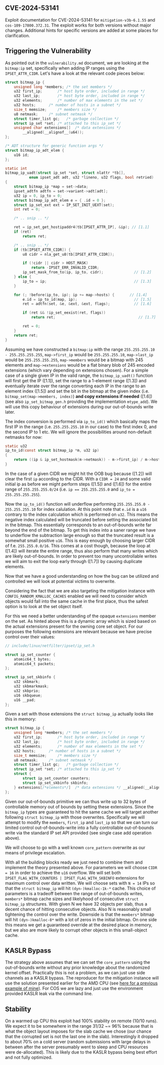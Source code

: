 CVE-2024-53141
--------------

Exploit documentation for CVE-2024-53141 for `mitigation-v3b-6.1.55` and
`cos-109-17800.372.31`.
The exploit works for both versions without major changes. Additional hints for
specific versions are added at some places for clarification.

## Triggering the Vulnerability

As pointed out in the `vulnerability.md` document, we are looking at the `bitmap:ip`
set, specifically when adding IP ranges using the `IPSET_ATTR_CIDR`.
Let's have a look at the relevant code pieces below:
```c
struct bitmap_ip {
	unsigned long *members;	/* the set members */
	u32 first_ip;		/* host byte order, included in range */
	u32 last_ip;		/* host byte order, included in range */
	u32 elements;		/* number of max elements in the set */
	u32 hosts;		/* number of hosts in a subnet */
	size_t memsize;		/* members size */
	u8 netmask;		/* subnet netmask */
	struct timer_list gc;	/* garbage collection */
	struct ip_set *set;	/* attached to this ip_set */
	unsigned char extensions[]	/* data extensions */
		__aligned(__alignof__(u64));
};

/* ADT structure for generic function args */
struct bitmap_ip_adt_elem {
	u16 id;
};

static int
bitmap_ip_uadt(struct ip_set *set, struct nlattr *tb[],
	       enum ipset_adt adt, u32 *lineno, u32 flags, bool retried)
{
	struct bitmap_ip *map = set->data;
	ipset_adtfn adtfn = set->variant->adt[adt];
	u32 ip = 0, ip_to = 0;
	struct bitmap_ip_adt_elem e = { .id = 0 };
	struct ip_set_ext ext = IP_SET_INIT_UEXT(set);
	int ret = 0;

	/* .. snip .. */

	ret = ip_set_get_hostipaddr4(tb[IPSET_ATTR_IP], &ip); // [1.1]
	if (ret)
		return ret;

	/* .. snip .. */
	if (tb[IPSET_ATTR_CIDR]) {
		u8 cidr = nla_get_u8(tb[IPSET_ATTR_CIDR]);

		if (!cidr || cidr > HOST_MASK)
			return -IPSET_ERR_INVALID_CIDR;
		ip_set_mask_from_to(ip, ip_to, cidr);              // [1.2]
	} else {
		ip_to = ip;                                        // [1.3]
	}

	for (; !before(ip_to, ip); ip += map->hosts) {       // [1.4]
		e.id = ip_to_id(map, ip);                          // [1.5]
		ret = adtfn(set, &e, &ext, &ext, flags);           // [1.6]

		if (ret && !ip_set_eexist(ret, flags))
			return ret;                                      // [1.7]

		ret = 0;
	}
	return ret;
}
```

Assuming we have constructed a `bitmap:ip` with the range `255.255.255.10 - 255.255.255.255`,
`map->first_ip` would be `255.255.255.10`, `map->last_ip` would be `255.255.255.255`,
`map->members` would be a bitmap with 245 elements and `map->extensions` would be
a flat binary blob of 245 encoded extensions (which vary depending on extensions
chosen).
For a simple case of a single given IP in the valid range, the `bitmap_ip_uadt()`
function will first get the IP ([1.1]), set the range to a 1-element range ([1.3])
and eventually iterate over the range converting each IP in the range to an element
index ([1.5]) and set the bit in the bitmap at the given index (i.e.
`bitmap_set(map->members, index)`) **and copy extensions if needed** ([1.6])
(see also `ip_set_bitmap_gen.h` providing the implementation `mtype_add`).
We will use this copy behaviour of extensions during our out-of-bounds write later.

The index conversion is performed via `ip_to_id()` which basically maps the first
IP in the range (i.e. `255.255.255.10` in our case) to the first index 0, and the
second IP to 1 etc. We will ignore the possibilities around non-default netmasks
for now:
```c
static u32
ip_to_id(const struct bitmap_ip *m, u32 ip)
{
	return ((ip & ip_set_hostmask(m->netmask)) - m->first_ip) / m->hosts;
}
```

In the case of a given CIDR we might hit the OOB bug because ([1.2]) will clear
the first `ip` according to the CIDR. With a `CIDR = 24` and some valid initial ip
as before we might perform steps ([1.5]) and ([1.6]) for the entire range of
`255.255.255.0/24` (i.e. `ip == 255.255.255.0` and `ip_to = 255.255.255.255`).

Now the `ip_to_id()` function will underflow performing `255.255.255.0 - 255.255.255.10`
for index calulation. At this point note that `e.id` is a `u16` contrary to the
index calculation which is performed on `u32`. This means the negative index calculated
will be truncated before setting the associated bit in the bitmap. This essentially
corresponds to an out-of-bounds write far beyond the end of the bitmap.
To get this index into a saner range we have to underflow the subtraction large
enough so that the truncated result is a somewhat small positive `u16`. This is
easy enough by choosing larger CIDR of f.e. `255.255.0.0/16`. This comes at a cost
though, because the loop at ([1.4]) will iterate the entire range, thus also perform
that many writes which are likely out-of-bounds.
In order to prevent too many uncontrollable writes we will aim to exit the loop
early through ([1.7]) by causing duplicate elements.

Now that we have a good understanding on how the bug can be utilized and controlled
we will look at potential victims to overwrite.

Considering the fact that we are also targeting the mitigation instance with
`CONFIG_RANDOM_KMALLOC_CACHES` enabled we will need to consider which objects
would fall into the same cache in the first place, thus the safest option is to
look at the set object itself.

For this we need a better understanding of the opaque `extensions` member on the
set. As hinted above this is a dynamic array which is sized based on the actual
extensions present for the owning core set object.
For our purposes the following extensions are relevant because we have precise
control over their values:
```c
// include/linux/netfilter/ipset/ip_set.h

struct ip_set_counter {
	atomic64_t bytes;
	atomic64_t packets;
};

struct ip_set_skbinfo {
	u32 skbmark;
	u32 skbmarkmask;
	u32 skbprio;
	u16 skbqueue;
	u16 __pad;
};
```

Given a set with those extensions the `struct bitmap_ip` actually looks like this
in memory:
```c
struct bitmap_ip {
	unsigned long *members;	/* the set members */
	u32 first_ip;		/* host byte order, included in range */
	u32 last_ip;		/* host byte order, included in range */
	u32 elements;		/* number of max elements in the set */
	u32 hosts;		/* number of hosts in a subnet */
	size_t memsize;		/* members size */
	u8 netmask;		/* subnet netmask */
	struct timer_list gc;	/* garbage collection */
	struct ip_set *set;	/* attached to this ip_set */
	struct {
		struct ip_set_counter counters;
		struct ip_set_skbinfo skbinfo;
	} extensions[/*elements*/]	/* data extensions */ __aligned(__alignof__(u64));
};
```

Given our out-of-bounds primitive we can thus write up to 32 bytes of controllable
memory out of bounds by setting these extensions.
Since the `bitmap_ip` types are guaranteed to hit the same cache we will target
another following `struct bitmap_ip` with those overwrites. Specifically we will
attempt to modify the `members`, `first_ip` and `last_ip` so that we can turn our
limited control out-of-bounds-write into a fully controllable out-of-bounds write
via the standard IP set API provided (see single case add operation above).

We will choose to go with a well known `core_pattern` overwrite as our means of
privilege escalation.

With all the building blocks ready we just need to combine them and implement
the theory presented above. For parameters we will choose `CIDR = 16` in order
to achieve the `u16` overflow. We will set both
`IPSET_FLAG_WITH_COUNTERS | IPSET_FLAG_WITH_SKBINFO` extensions for maximum
control over data written. We will choose sets with `N = 14` IPs so that the
`struct bitmap_ip` will hit `(dyn-)kmalloc-1k-*` cache. This choice of parameters
is a tradeoff between the range of out-of-bounds writes, `members*` bitmap cache
sizes and likelyhood of consecutive `struct bitmap_ip` structures.
With given N we have 32 objects per slab, thus a decent chance of hitting consecutive
objects. Also N is reasonably small tightening the control over the write.
Downside is that the `members*` bitmap will hit `(dyn-)kmalloc-8*` with a lot of
zeros in the initial bitmap. On one side this means we get a guaranteed override
at the desired place in memory, but we also are more likely to corrupt other objects
in this small-object cache.

## KASLR Bypass

The strategy above assumes that we can set the `core_pattern` using the out-of-bounds
write without any prior knowledge about the randomized kernel offset.
Practically this is not a problem, as we can just use side channels as a KASLR bypass.
The reproducer for the mitigation instance will use the solution presented earlier
for the AMD CPU (see [here for a previous example of mine](https://github.com/google/security-research/blob/96319520ae0f09d8c1f3c6ff7530944bb0efb171/pocs/linux/kernelctf/CVE-2023-6817_mitigation/exploit/mitigation-v3-6.1.55/exploit.c#L1097)).
For COS we are lazy and just use the environment provided KASLR leak via the
command line.

## Stability

On a warmed up CPU this exploit had 100% stability on remote (10/10 runs).
We expect it to be somewhere in the range 31/32 ~= 96% because that is what the
object layout imposes for the slab cache we chose (our chance that the corrupted
set is not the last one in the slab).
Interestingly it dropped to about 70% on a cold server (random submissions with
large delays in between after the server presumably went to sleep and CPU resources
were de-allocated). This is likely due to the KASLR bypass being best effort and
not fully optimized.
